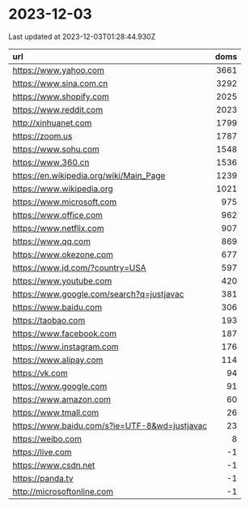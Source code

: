 # 2023-12-03

<!-- BEGIN -->
Last updated at 2023-12-03T01:28:44.930Z

url | doms
:- | -:
https://www.yahoo.com | 3661
https://www.sina.com.cn | 3292
https://www.shopify.com | 2025
https://www.reddit.com | 2023
http://xinhuanet.com | 1799
https://zoom.us | 1787
https://www.sohu.com | 1548
https://www.360.cn | 1536
https://en.wikipedia.org/wiki/Main_Page | 1239
https://www.wikipedia.org | 1021
https://www.microsoft.com | 975
https://www.office.com | 962
https://www.netflix.com | 907
https://www.qq.com | 869
https://www.okezone.com | 677
https://www.jd.com/?country=USA | 597
https://www.youtube.com | 420
https://www.google.com/search?q=justjavac | 381
https://www.baidu.com | 306
https://taobao.com | 193
https://www.facebook.com | 187
https://www.instagram.com | 176
https://www.alipay.com | 114
https://vk.com | 94
https://www.google.com | 91
https://www.amazon.com | 60
https://www.tmall.com | 26
https://www.baidu.com/s?ie=UTF-8&wd=justjavac | 23
https://weibo.com | 8
https://live.com | -1
https://www.csdn.net | -1
https://panda.tv | -1
http://microsoftonline.com | -1
<!-- END -->
